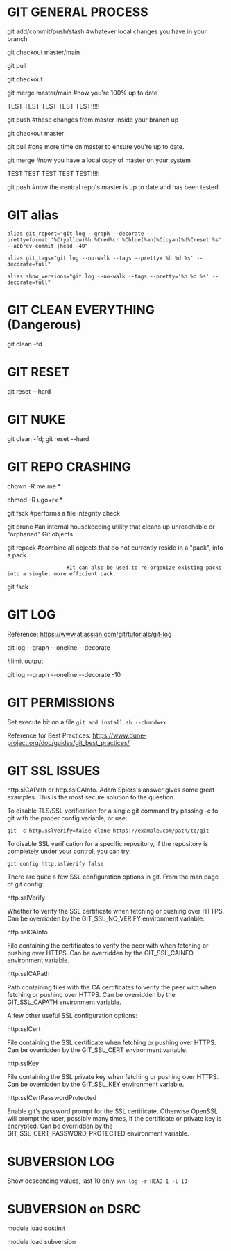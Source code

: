 # GIT GENERAL PROCESS

git add/commit/push/stash   #whatever local changes you have in your branch

git checkout master/main

git pull

git checkout <your branch>

git merge master/main       #now you're 100% up to date

TEST TEST TEST TEST TEST!!!!!

git push                    #these changes from master inside your branch up

git checkout master

git pull                    #one more time on master to ensure you're up to date.

git merge <your branch>     #now you have a local copy of master on your system

TEST TEST TEST TEST TEST!!!!!

git push                    #now the central repo's master is up to date and has been tested

# GIT alias

`alias git_report="git log --graph --decorate --pretty=format:'%C(yellow)%h %Cred%cr %Cblue(%an)%C(cyan)%d%Creset %s' --abbrev-commit |head -40"`

`alias git_tags="git log --no-walk --tags --pretty='%h %d %s' --decorate=full"`

`alias show_versions="git log --no-walk --tags --pretty='%h %d %s' --decorate=full"`

# GIT CLEAN EVERYTHING (Dangerous)

git clean -fd

# GIT RESET

git reset --hard

# GIT NUKE

git clean -fd; git reset --hard

# GIT REPO CRASHING

chown -R me:me *

chmod -R ugo+rx *

git fsck               #performs a file integrity check

git prune              #an internal housekeeping utility that cleans up unreachable or "orphaned" Git objects

git repack             #combine all objects that do not currently reside in a "pack", into a pack. 

                       #It can also be used to re-organize existing packs into a single, more efficient pack.

git fsck

# GIT LOG

Reference: https://www.atlassian.com/git/tutorials/git-log

git log --graph --oneline --decorate

#limit output

git log --graph --oneline --decorate -10

# GIT PERMISSIONS

Set execute bit on a file `git add install.sh --chmod=+x`

Reference for Best Practices: https://www.dune-project.org/doc/guides/git_best_practices/

# GIT SSL ISSUES

http.slCAPath or http.sslCAInfo. Adam Spiers's answer gives some great examples. This is the most secure solution to the question.

To disable TLS/SSL verification for a single git command try passing -c to git with the proper config variable, or use:

`git -c http.sslVerify=false clone https://example.com/path/to/git`

To disable SSL verification for a specific repository, if the repository is completely under your control, you can try:

`git config http.sslVerify false`

There are quite a few SSL configuration options in git. From the man page of git config:

http.sslVerify

Whether to verify the SSL certificate when fetching or pushing over HTTPS.  Can be overridden by the GIT_SSL_NO_VERIFY environment variable.

http.sslCAInfo

File containing the certificates to verify the peer with when fetching or pushing over HTTPS. Can be overridden by the GIT_SSL_CAINFO environment variable.

http.sslCAPath

Path containing files with the CA certificates to verify the peer with when fetching or pushing over HTTPS.  Can be overridden by the GIT_SSL_CAPATH environment variable.

A few other useful SSL configuration options:

http.sslCert

File containing the SSL certificate when fetching or pushing over HTTPS.  Can be overridden by the GIT_SSL_CERT environment variable.

http.sslKey

File containing the SSL private key when fetching or pushing over HTTPS.  Can be overridden by the GIT_SSL_KEY environment variable.

http.sslCertPasswordProtected

Enable git's password prompt for the SSL certificate. Otherwise OpenSSL will prompt the user, possibly many times, if the certificate or private key is encrypted.  Can be overridden by the GIT_SSL_CERT_PASSWORD_PROTECTED environment variable.

# SUBVERSION LOG
Show descending values, last 10 only `svn log -r HEAD:1 -l 10`

# SUBVERSION on DSRC

module load costinit

module load subversion
